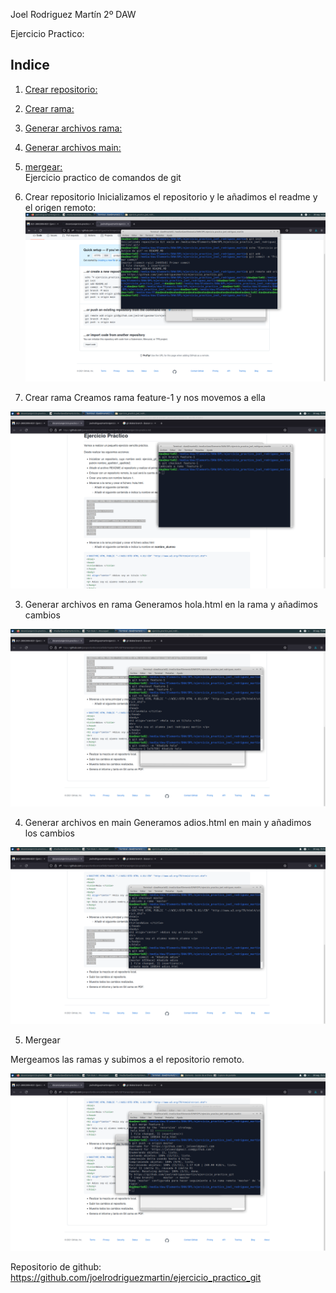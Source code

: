 Joel Rodriguez Martín
2º DAW

Ejercicio Practico: 

## Indice
1. [Crear repositorio:](#1)  
2. [Crear rama:](#2)	    
3. [Generar archivos rama:](#3)	  
4. [Generar archivos main:](#4)	  
5. [mergear:](#5)	  
Ejercicio practico de comandos de git  

1. Crear repositorio <a name="1"></a>
Inicializamos el repositorio y le añadimos el readme y el origen remoto:  
![Captura 1](https://github.com/joelrodriguezmartin/ejercicio_practico_git/blob/main/capturas/captura1.png)<br/>










2. Crear rama  <a name="2"></a> 
Creamos rama feature-1 y nos movemos a ella    

![Captura 2](https://github.com/joelrodriguezmartin/ejercicio_practico_git/blob/main/capturas/captura2.png)<br/>


3. Generar archivos en rama <a name="3"></a>
Generamos hola.html en la rama y añadimos cambios    

![Captura 3](https://github.com/joelrodriguezmartin/ejercicio_practico_git/blob/main/capturas/captura3.png)<br/>


4. Generar archivos en main <a name="4"></a>
Generamos adios.html en main y añadimos los cambios    

![Captura 4](https://github.com/joelrodriguezmartin/ejercicio_practico_git/blob/main/capturas/captura4.png)<br/>


5. Mergear <a name="5"></a>

Mergeamos las ramas y subimos a el repositorio remoto.    

![Captura 5](https://github.com/joelrodriguezmartin/ejercicio_practico_git/blob/main/capturas/captura5.png)<br/>
 




Repositorio de github: https://github.com/joelrodriguezmartin/ejercicio_practico_git
